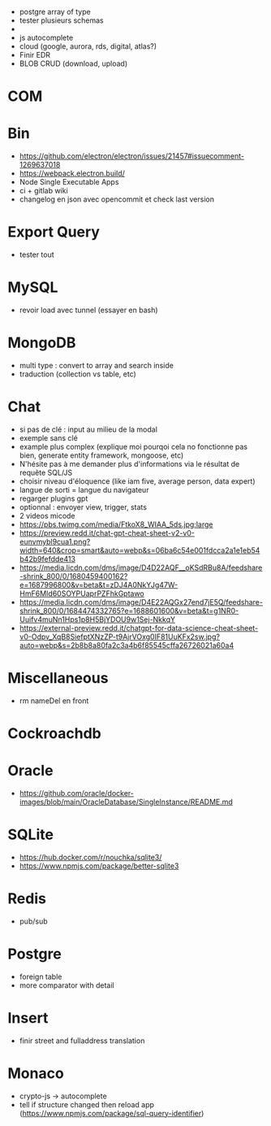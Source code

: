 - postgre array of type
- tester plusieurs schemas
- 
- js autocomplete
- cloud (google, aurora, rds, digital, atlas?)
- Finir EDR
- BLOB CRUD (download, upload)








# COM

# Bin
- https://github.com/electron/electron/issues/21457#issuecomment-1269637018
- https://webpack.electron.build/
- Node Single Executable Apps
- ci + gitlab wiki
- changelog en json avec opencommit et check last version

# Export Query
- tester tout

# MySQL
- revoir load avec tunnel (essayer en bash)

# MongoDB
- multi type : convert to array and search inside
- traduction (collection vs table, etc)

# Chat
- si pas de clé : input au milieu de la modal
- exemple sans clé
- example plus complex (explique moi pourqoi cela no fonctionne pas bien, generate entity framework, mongoose, etc)
- N'hésite pas à me demander plus d'informations via le résultat de requête SQL/JS
- choisir niveau d'éloquence (like iam five, average person, data expert)
- langue de sorti = langue du navigateur
- regarger plugins gpt
- optionnal : envoyer view, trigger, stats
- 2 videos micode
- https://pbs.twimg.com/media/FtkoX8_WIAA_5ds.jpg:large
- https://preview.redd.it/chat-gpt-cheat-sheet-v2-v0-eunvmybl9cua1.png?width=640&crop=smart&auto=webp&s=06ba6c54e001fdcca2a1e1eb54b42b9fefdde413
- https://media.licdn.com/dms/image/D4D22AQF__oKSdRBu8A/feedshare-shrink_800/0/1680459400162?e=1687996800&v=beta&t=zDJ4A0NkYJg47W-HmF6MId60SOYPUaprPZFhkGptawo
- https://media.licdn.com/dms/image/D4E22AQGx27end7jE5Q/feedshare-shrink_800/0/1684474332765?e=1688601600&v=beta&t=g1NR0-Uuifv4muNn1Hps1p8H5BjYDOU9w1Sej-NkkqY
- https://external-preview.redd.it/chatgpt-for-data-science-cheat-sheet-v0-Odpv_XqB8SiefptXNzZP-t9AjrVOxg0IF81UuKFx2sw.jpg?auto=webp&s=2b8b8a80fa2c3a4b6f85545cffa26726021a60a4










# Miscellaneous
- rm nameDel en front

# Cockroachdb

# Oracle
- https://github.com/oracle/docker-images/blob/main/OracleDatabase/SingleInstance/README.md

# SQLite
- https://hub.docker.com/r/nouchka/sqlite3/
- https://www.npmjs.com/package/better-sqlite3

# Redis
- pub/sub

# Postgre
- foreign table
- more comparator with detail

# Insert
- finir street and fulladdress translation

# Monaco
- crypto-js -> autocomplete
- tell if structure changed then reload app (https://www.npmjs.com/package/sql-query-identifier)
